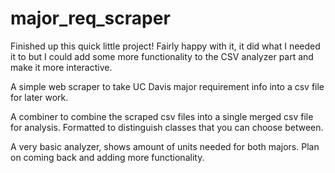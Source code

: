 # major_req_scraper
Finished up this quick little project! Fairly happy with it, it did what I needed it to but I could add some more functionality to the CSV analyzer part and make it more interactive.


A simple web scraper to take UC Davis major requirement info into a csv file for later work. 

A combiner to combine the scraped csv files into a single merged csv file for analysis. Formatted to distinguish classes that you can choose between. 

A very basic analyzer, shows amount of units needed for both majors. Plan on coming back and adding more functionality. 
